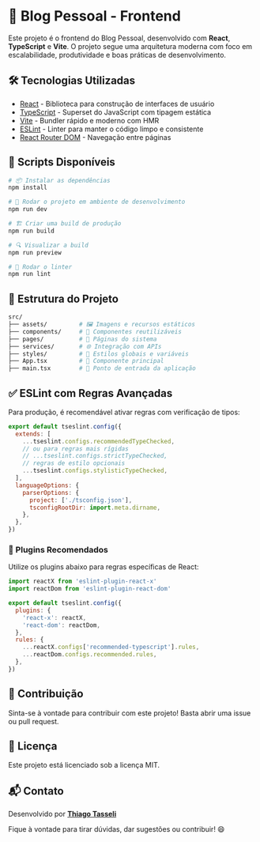 # 🚀 Blog Pessoal - Frontend

Este projeto é o frontend do Blog Pessoal, desenvolvido com **React**, **TypeScript** e **Vite**. O projeto segue uma arquitetura moderna com foco em escalabilidade, produtividade e boas práticas de desenvolvimento.

## 🛠️ Tecnologias Utilizadas

- [React](https://reactjs.org/) - Biblioteca para construção de interfaces de usuário
- [TypeScript](https://www.typescriptlang.org/) - Superset do JavaScript com tipagem estática
- [Vite](https://vitejs.dev/) - Bundler rápido e moderno com HMR
- [ESLint](https://eslint.org/) - Linter para manter o código limpo e consistente
- [React Router DOM](https://reactrouter.com/en/main) - Navegação entre páginas

## 📜 Scripts Disponíveis

```bash
# 📦 Instalar as dependências
npm install

# 🧪 Rodar o projeto em ambiente de desenvolvimento
npm run dev

# 🏗️ Criar uma build de produção
npm run build

# 🔍 Visualizar a build
npm run preview

# 🧹 Rodar o linter
npm run lint
```

## 🧱 Estrutura do Projeto

```bash
src/
├── assets/         # 🖼️ Imagens e recursos estáticos
├── components/     # 🧩 Componentes reutilizáveis
├── pages/          # 📄 Páginas do sistema
├── services/       # 🌐 Integração com APIs
├── styles/         # 🎨 Estilos globais e variáveis
├── App.tsx         # 🔗 Componente principal
├── main.tsx        # 🚪 Ponto de entrada da aplicação
```

## ✅ ESLint com Regras Avançadas

Para produção, é recomendável ativar regras com verificação de tipos:

```js
export default tseslint.config({
  extends: [
    ...tseslint.configs.recommendedTypeChecked,
    // ou para regras mais rígidas
    // ...tseslint.configs.strictTypeChecked,
    // regras de estilo opcionais
    ...tseslint.configs.stylisticTypeChecked,
  ],
  languageOptions: {
    parserOptions: {
      project: ['./tsconfig.json'],
      tsconfigRootDir: import.meta.dirname,
    },
  },
})
```

### 🔌 Plugins Recomendados

Utilize os plugins abaixo para regras específicas de React:

```js
import reactX from 'eslint-plugin-react-x'
import reactDom from 'eslint-plugin-react-dom'

export default tseslint.config({
  plugins: {
    'react-x': reactX,
    'react-dom': reactDom,
  },
  rules: {
    ...reactX.configs['recommended-typescript'].rules,
    ...reactDom.configs.recommended.rules,
  },
})
```

## 🤝 Contribuição

Sinta-se à vontade para contribuir com este projeto! Basta abrir uma issue ou pull request.

## 📄 Licença

Este projeto está licenciado sob a licença MIT.

## 📬 Contato

Desenvolvido por [**Thiago Tasseli**](https://github.com/tasselii)

Fique à vontade para tirar dúvidas, dar sugestões ou contribuir! 😄
